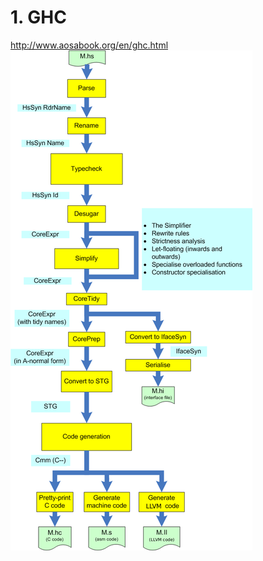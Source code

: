 # 1. GHC








http://www.aosabook.org/en/ghc.html
![hscpipe2](_v_images/20210421133758366_19535.png)














